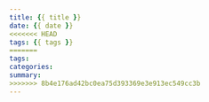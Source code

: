 ```yaml
---
title: {{ title }}
date: {{ date }}
<<<<<<< HEAD
tags: {{ tags }}
=======
tags: 
categories: 
summary: 
>>>>>>> 8b4e176ad42bc0ea75d393369e3e913ec549cc3b
---
```

